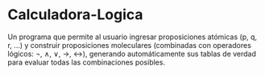 # Calculadora-Logica
Un programa que permite al usuario ingresar proposiciones atómicas (p, q, r, ...) y construir proposiciones moleculares (combinadas con operadores lógicos: ¬, ∧, ∨, →, ↔), generando automáticamente sus tablas de verdad para evaluar todas las combinaciones posibles.
